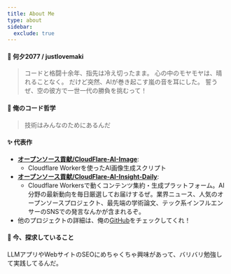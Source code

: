 ```yaml
---
title: About Me
type: about
sidebar:
  exclude: true
---
```

#### 👋 何夕2077 / justlovemaki

> コードと格闘十余年、指先は冷え切ったまま。
> 心の中のモヤモヤは、晴れることなく。
> だけど突然、AIが巻き起こす嵐の音を耳にした。
> 誓うぜ、空の彼方で一世一代の勝負を挑むって！

#### 🚀 俺のコード哲学

> 技術はみんなのためにあるんだ

#### ✨ 代表作

*   **[オープンソース貢献/CloudFlare-AI-Image](https://github.com/justlovemaki/CloudFlare-AI-Image)**:
    *   Cloudflare Workerを使ったAI画像生成スクリプト
*   **[オープンソース貢献/CloudFlare-AI-Insight-Daily](https://github.com/justlovemaki/CloudFlare-AI-Insight-Daily)**:
    *   Cloudflare Workersで動くコンテンツ集約・生成プラットフォーム。AI分野の最新動向を毎日厳選してお届けするぜ。業界ニュース、人気のオープンソースプロジェクト、最先端の学術論文、テック系インフルエンサーのSNSでの発言なんかが含まれるぞ。
*   他のプロジェクトの詳細は、俺の[GitHub](https://github.com/justlovemaki)をチェックしてくれ！

#### 🌱 今、探求していること

LLMアプリやWebサイトのSEOにめちゃくちゃ興味があって、バリバリ勉強して実践してるんだ。